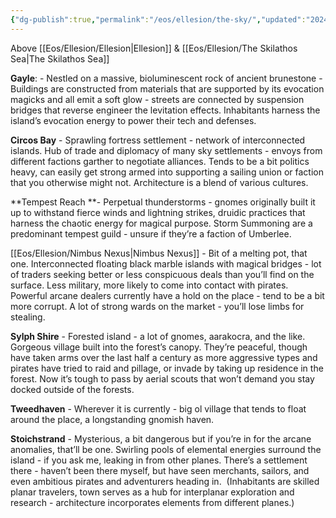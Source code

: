 ```yaml
---
{"dg-publish":true,"permalink":"/eos/ellesion/the-sky/","updated":"2024-12-22T19:32:46.350-06:00"}
---
```


Above [[Eos/Ellesion/Ellesion\|Ellesion]] & [[Eos/Ellesion/The Skilathos Sea\|The Skilathos Sea]]

**Gayle**: - Nestled on a massive, bioluminescent rock of ancient brunestone - Buildings are constructed from materials that are supported by its evocation magicks and all emit a soft glow - streets are connected by suspension bridges that reverse engineer the levitation effects. Inhabitants harness the island’s evocation energy to power their tech and defenses.

**Circos Bay** - Sprawling fortress settlement - network of interconnected islands. Hub of trade and diplomacy of many sky settlements - envoys from different factions garther to negotiate alliances. Tends to be a bit politics heavy, can easily get strong armed into supporting a sailing union or faction that you otherwise might not. Architecture is a blend of various cultures.

**Tempest Reach **- Perpetual thunderstorms - gnomes originally built it up to withstand fierce winds and lightning strikes, druidic practices that harness the chaotic energy for magical purpose. Storm Summoning are a predominant tempest guild - unsure if they’re a faction of Umberlee.

[[Eos/Ellesion/Nimbus Nexus\|Nimbus Nexus]] - Bit of a melting pot, that one. Interconnected floating black marble islands with magical bridges - lot of traders seeking better or less conspicuous deals than you’ll find on the surface. Less military, more likely to come into contact with pirates. Powerful arcane dealers currently have a hold on the place - tend to be a bit more corrupt. A lot of strong wards on the market - you’ll lose limbs for stealing. 

**Sylph Shire** - Forested island - a lot of gnomes, aarakocra, and the like. Gorgeous village built into the forest’s canopy. They’re peaceful, though have taken arms over the last half a century as more aggressive types and pirates have tried to raid and pillage, or invade by taking up residence in the forest. Now it’s tough to pass by aerial scouts that won’t demand you stay docked outside of the forests. 

**Tweedhaven** - Wherever it is currently - big ol village that tends to float around the place, a longstanding gnomish haven. 

**Stoichstrand** - Mysterious, a bit dangerous but if you’re in for the arcane anomalies, that’ll be one. Swirling pools of elemental energies surround the island - if you ask me, leaking in from other planes. There’s a settlement there - haven’t been there myself, but have seen merchants, sailors, and even ambitious pirates and adventurers heading in. 
(Inhabitants are skilled planar travelers, town serves as a hub for interplanar exploration and research - architecture incorporates elements from different planes.)
